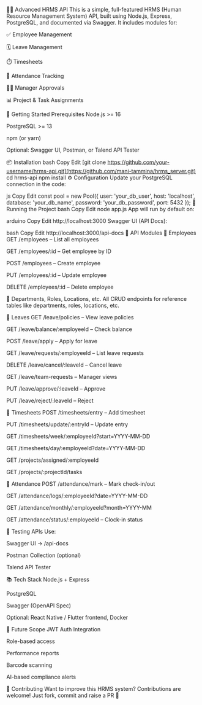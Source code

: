🧑‍💼 Advanced HRMS API
This is a simple, full-featured HRMS (Human Resource Management System) API, built using Node.js, Express, PostgreSQL, and documented via Swagger.
It includes modules for:

✅ Employee Management

🗓️ Leave Management

⏱️ Timesheets

📅 Attendance Tracking

🧑‍💼 Manager Approvals

📊 Project & Task Assignments

🚀 Getting Started
Prerequisites
Node.js >= 16

PostgreSQL >= 13

npm (or yarn)

Optional: Swagger UI, Postman, or Talend API Tester

📦 Installation
bash
Copy
Edit
[git clone https://github.com/your-username/hrms-api.git](https://github.com/mani-tammina/hrms_server.git)
cd hrms-api
npm install
⚙️ Configuration
Update your PostgreSQL connection in the code:

js
Copy
Edit
const pool = new Pool({
  user: 'your_db_user',
  host: 'localhost',
  database: 'your_db_name',
  password: 'your_db_password',
  port: 5432
});
🔧 Running the Project
bash
Copy
Edit
node app.js
App will run by default on:

arduino
Copy
Edit
http://localhost:3000
Swagger UI (API Docs):

bash
Copy
Edit
http://localhost:3000/api-docs
📁 API Modules
🔹 Employees
GET /employees – List all employees

GET /employees/:id – Get employee by ID

POST /employees – Create employee

PUT /employees/:id – Update employee

DELETE /employees/:id – Delete employee

🔹 Departments, Roles, Locations, etc.
All CRUD endpoints for reference tables like departments, roles, locations, etc.

🔹 Leaves
GET /leave/policies – View leave policies

GET /leave/balance/:employeeId – Check balance

POST /leave/apply – Apply for leave

GET /leave/requests/:employeeId – List leave requests

DELETE /leave/cancel/:leaveId – Cancel leave

GET /leave/team-requests – Manager views

PUT /leave/approve/:leaveId – Approve

PUT /leave/reject/:leaveId – Reject

🔹 Timesheets
POST /timesheets/entry – Add timesheet

PUT /timesheets/update/:entryId – Update entry

GET /timesheets/week/:employeeId?start=YYYY-MM-DD

GET /timesheets/day/:employeeId?date=YYYY-MM-DD

GET /projects/assigned/:employeeId

GET /projects/:projectId/tasks

🔹 Attendance
POST /attendance/mark – Mark check-in/out

GET /attendance/logs/:employeeId?date=YYYY-MM-DD

GET /attendance/monthly/:employeeId?month=YYYY-MM

GET /attendance/status/:employeeId – Clock-in status

🧪 Testing APIs
Use:

Swagger UI → /api-docs

Postman Collection (optional)

Talend API Tester

📚 Tech Stack
Node.js + Express

PostgreSQL

Swagger (OpenAPI Spec)

Optional: React Native / Flutter frontend, Docker

📌 Future Scope
JWT Auth Integration

Role-based access

Performance reports

Barcode scanning

AI-based compliance alerts

🤝 Contributing
Want to improve this HRMS system? Contributions are welcome!
Just fork, commit and raise a PR 🚀
